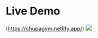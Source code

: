 # Live Demo

(https://chupagym.netlify.app/)
![](https://github.com/chukpaine1920/chukpaine1920.github.io/blob/master/assets/img/portfolio/Gymnasium.gif)



